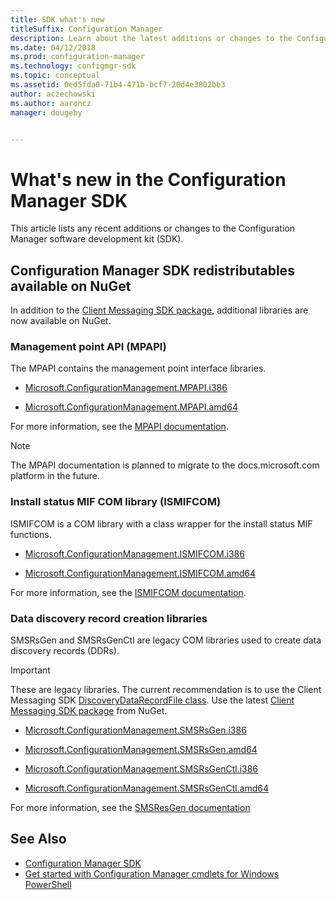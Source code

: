 ```yaml
---
title: SDK what's new
titleSuffix: Configuration Manager
description: Learn about the latest additions or changes to the Configuration Manager software development kit (SDK).
ms.date: 04/12/2018
ms.prod: configuration-manager
ms.technology: configmgr-sdk
ms.topic: conceptual
ms.assetid: 0ed5fda0-71b4-471b-bcf7-20d4e3802bb3
author: aczechowski
ms.author: aaroncz
manager: dougeby


---
```

# What's new in the Configuration Manager SDK
This article lists any recent additions or changes to the Configuration Manager software development kit (SDK).  


## Configuration Manager SDK redistributables available on NuGet   
In addition to the [Client Messaging SDK package](https://www.nuget.org/packages/Microsoft.ConfigurationManagement.Messaging/), additional libraries are now available on NuGet.


### Management point API (MPAPI)

The MPAPI contains the management point interface libraries.

- [Microsoft.ConfigurationManagement.MPAPI.i386](https://www.nuget.org/packages/Microsoft.ConfigurationManagement.MPAPI.i386/)  

- [Microsoft.ConfigurationManagement.MPAPI.amd64](https://www.nuget.org/packages/Microsoft.ConfigurationManagement.MPAPI.amd64/)  

For more information, see the [MPAPI documentation](/previous-versions/system-center/developer/cc144951(v=msdn.10)).  

> [!Note]  
> The MPAPI documentation is planned to migrate to the docs.microsoft.com platform in the future.  


### Install status MIF COM library (ISMIFCOM)

ISMIFCOM is a COM library with a class wrapper for the install status MIF functions.  

- [Microsoft.ConfigurationManagement.ISMIFCOM.i386](https://www.nuget.org/packages/Microsoft.ConfigurationManagement.ISMIFCOM.i386/)  

- [Microsoft.ConfigurationManagement.ISMIFCOM.amd64](https://www.nuget.org/packages/Microsoft.ConfigurationManagement.ISMIFCOM.amd64/)

For more information, see the [ISMIFCOM documentation](../../reference/core/servers/manage/status-mif-functions.md).


### Data discovery record creation libraries 

SMSRsGen and SMSRsGenCtl are legacy COM libraries used to create data discovery records (DDRs). 

> [!Important]  
> These are legacy libraries. The current recommendation is to use the Client Messaging SDK [DiscoveryDataRecordFile class](/previous-versions/system-center/developer/mt778052(v=cmsdk.12)). Use the latest [Client Messaging SDK package](https://www.nuget.org/packages/Microsoft.ConfigurationManagement.Messaging/) from NuGet.  

- [Microsoft.ConfigurationManagement.SMSRsGen.i386](https://www.nuget.org/packages/Microsoft.ConfigurationManagement.SMSRsGen.i386/)  

- [Microsoft.ConfigurationManagement.SMSRsGen.amd64](https://www.nuget.org/packages/Microsoft.ConfigurationManagement.SMSRsGen.amd64/)  

- [Microsoft.ConfigurationManagement.SMSRsGenCtl.i386](https://www.nuget.org/packages/Microsoft.ConfigurationManagement.SMSRsGenCtl.i386/)  

- [Microsoft.ConfigurationManagement.SMSRsGenCtl.amd64](https://www.nuget.org/packages/Microsoft.ConfigurationManagement.SMSRsGenCtl.amd64/)  

For more information, see the [SMSResGen documentation](../../reference/core/servers/configure/smsresgen-com-automation-class.md)  


## See Also  
- [Configuration Manager SDK](../../../develop/core/misc/system-center-configuration-manager-sdk.md)  
- [Get started with Configuration Manager cmdlets for Windows PowerShell](/powershell/sccm/configurationmanager/)